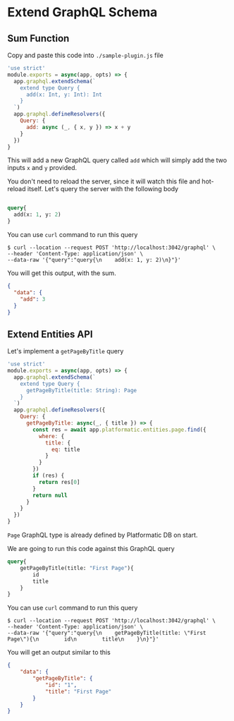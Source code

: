 # Extend GraphQL Schema

## Sum Function

Copy and paste this code into `./sample-plugin.js` file

```js
'use strict'
module.exports = async(app, opts) => {
  app.graphql.extendSchema(`
    extend type Query {
      add(x: Int, y: Int): Int
    }
  `)
  app.graphql.defineResolvers({
    Query: {
      add: async (_, { x, y }) => x + y
    }
  })
}
```

This will add a new GraphQL query called `add` which will simply add the two inputs `x` and `y` provided.

You don't need to reload the server, since it will watch this file and hot-reload itself.
Let's query the server with the following body

```graphql

query{
  add(x: 1, y: 2)
}

```
You can use `curl` command to run this query

```
$ curl --location --request POST 'http://localhost:3042/graphql' \
--header 'Content-Type: application/json' \
--data-raw '{"query":"query{\n    add(x: 1, y: 2)\n}"}'
```

You will get this output, with the sum.

```json
{
  "data": {
    "add": 3
  }
}
```

## Extend Entities API

Let's implement a `getPageByTitle` query

```js
'use strict'
module.exports = async(app, opts) => {
  app.graphql.extendSchema(`
    extend type Query {
      getPageByTitle(title: String): Page
    }
  `)
  app.graphql.defineResolvers({
    Query: {
      getPageByTitle: async(_, { title }) => {
        const res = await app.platformatic.entities.page.find({
          where: {
            title: {
              eq: title
            }
          }
        })
        if (res) {
          return res[0]
        }
        return null
      }
    }
  })
}
```

`Page` GraphQL type is already defined by Platformatic DB on start.

We are going to run this code against this GraphQL query

```graphql
query{
    getPageByTitle(title: "First Page"){
        id
        title
    }
}
```

You can use `curl` command to run this query
```
$ curl --location --request POST 'http://localhost:3042/graphql' \
--header 'Content-Type: application/json' \
--data-raw '{"query":"query{\n    getPageByTitle(title: \"First Page\"){\n        id\n        title\n    }\n}"}'
```

You will get an output similar to this

```json
{
    "data": {
        "getPageByTitle": {
            "id": "1",
            "title": "First Page"
        }
    }
}
```

